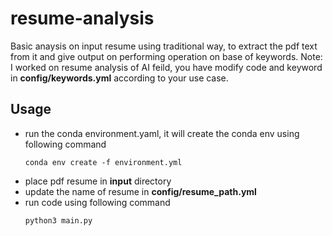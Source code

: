 # resume-analysis
Basic anaysis on input resume using traditional way, to extract the pdf text from it and give output on performing operation on base of keywords. 
Note: I worked on resume analysis of AI feild, you have modify code and keyword in **config/keywords.yml** according to your use case. 
## Usage
- run the conda environment.yaml, it will create the conda env using following command
    ```
    conda env create -f environment.yml
    ```
- place pdf resume in **input** directory
- update the name of resume in **config/resume_path.yml**
- run code using following command 
    ```
    python3 main.py
    ```
